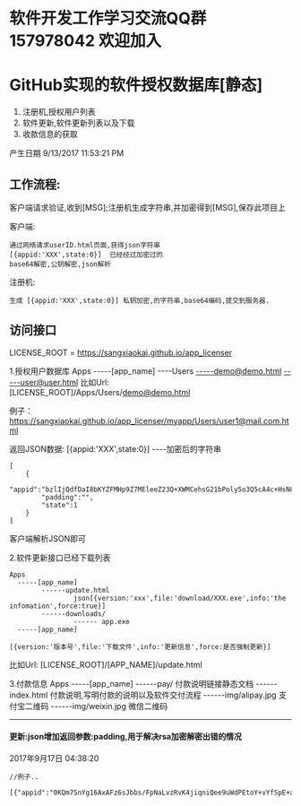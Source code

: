 # 软件开发工作学习交流QQ群 157978042 欢迎加入

# GitHub实现的软件授权数据库[静态]

1. 注册机,授权用户列表
2. 软件更新,软件更新列表以及下载
3. 收款信息的获取

产生日期 9/13/2017 11:53:21 PM 

## 工作流程:

客户端请求验证,收到[MSG];注册机生成字符串,并加密得到[MSG],保存此项目上

客户端:

	通过网络请求userID.html页面,获得json字符串
	[{appid:'XXX',state:0}]  已经经过加密过的
	base64解密,公钥解密,json解析

注册机:

	生成 [{appid:'XXX',state:0}] 私钥加密,的字符串,base64编码,提交到服务器.

## 访问接口

LICENSE_ROOT = https://sangxiaokai.github.io/app_licenser

1.授权用户数据库
	Apps
	  -----[app_name]
		----Users
			-----demo@demo.html
			-----user@user.html
比如Url: [LICENSE_ROOT]/Apps/Users/demo@demo.html

例子： https://sangxiaokai.github.io/app_licenser/myapp/Users/user1@mail.com.html

返回JSON数据:
	[{appid:'XXX',state:0}] ----加密后的字符串

```
[
	{
		"appid":"bzlIjQdfDaI8bKYZFMHp9Z7MEleeZ23Q+XWMCehsG21bPoly5o3Q5cA4c+HsN8xyN8H1J+Xf8OlFKTTdq4KWJehc+WZr7tTPKLNdyhAt5R1pT97xazZmJVk/itI8/uFi75x3NhJuayqAvSKdc+WYLLqjIguahZkDDwMRoHLx2iY=",
		"padding":"",
		"state":1
	}
]

```
客户端解析JSON即可

2.软件更新接口已经下载列表

	Apps
	  -----[app_name]
			------update.html
					json[{version:'xxx',file:'download/XXX.exe',info:'the infomation',force:true}]
			------downloads/
					------ app.exe
	  -----[app_name]

	[{version:'版本号',file:'下载文件',info:'更新信息',force:是否强制更新}]

比如Url: [LICENSE_ROOT]/[APP_NAME]/update.html

3.付款信息
	Apps
	  -----[app_name]
			------pay/ 付款说明链接静态文档
				------index.html 付款说明,写明付款的说明以及软件交付流程
					------img/alipay.jpg 支付宝二维码
					------img/weixin.jpg 微信二维码

----------------------------------
#### 更新:json增加返回参数:padding,用于解决rsa加密解密出错的情况
2017年9月17日 04:38:20

```
//例子..

[{"appid":"0KQm7SnYg16AxAFz6sJbbs/FpNaLvzRvK4jiqniQee9uWdPEtoY+vYfSpE+aQLaPaMqOFtU/zySdJrauzUCS2X+J3mlxh3KxailKkksb3hgIyFl7fWCQaAVWbNKyQvsCxJPDAvU+YAYOSnIzB8BIcAVpoLHHetl+b7WLiM3kpAk=","padding":"0","state":1}]

```









